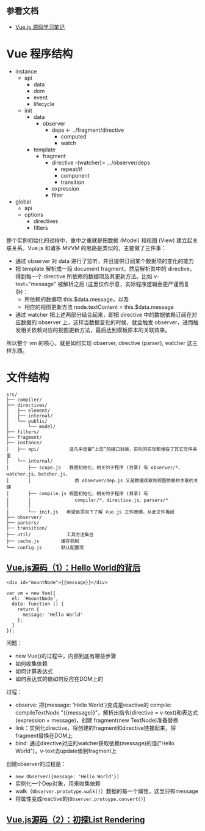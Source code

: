 
## 参看文档

- [Vue.js 源码学习笔记](http://jiongks.name/blog/vue-code-review/)

# Vue 程序结构

- instance
  - api
    - data
    - dom
    - event
    - lifecycle
  - init
    - data
      - observer
        - deps <- ../fragment/directive
          - computed
          - watch
    - template
      - fragment
        - directive -(watcher)> .../observer/deps
          - repeat/if
          - component
          - transition
        - expression
        - filter
- global
  - api
  - options
    - directives
    - filters


整个实例初始化的过程中，重中之重就是把数据 (Model) 和视图 (View) 建立起关联关系。Vue.js 和诸多 MVVM 的思路是类似的，主要做了三件事：

- 通过 observer 对 data 进行了监听，并且提供订阅某个数据项的变化的能力
- 把 template 解析成一段 document fragment，然后解析其中的 directive，得到每一个 directive 所依赖的数据项及其更新方法。比如 v-text="message" 被解析之后 (这里仅作示意，实际程序逻辑会更严谨而复杂)：
  - 所依赖的数据项 this.$data.message，以及
  - 相应的视图更新方法 node.textContent = this.$data.message
- 通过 watcher 把上述两部分结合起来，即把 directive 中的数据依赖订阅在对应数据的 observer 上，这样当数据变化的时候，就会触发 observer，进而触发相关依赖对应的视图更新方法，最后达到模板原本的关联效果。

所以整个 vm 的核心，就是如何实现 observer, directive (parser), watcher 这三样东西。

# 文件结构

```
src/
├── compiler/
├── directives/
│   ├── element/
│   ├── internal/
│   └── public/
│       └── model/
├── filters/
├── fragment/
├── instance/
│   ├── api/           这几乎是最“上层”的接口封装，实际的实现都埋在了其它文件夹里
│   └── internal/
│       ├── scope.js   数据初始化，相关的子程序 (目录) 有 observer/*、watcher.js、batcher.js，
│       │                而 observer/dep.js 又是数据观察和视图依赖相关联的关键
│       ├── compile.js 视图初始化，相关的子程序 (目录) 有
│       │                compiler/*、directive.js、parsers/*
│       │
│       └── init.js   希望自顶向下了解 Vue.js 工作原理，从此文件看起
├── observer/
├── parsers/
├── transition/
├── util/             工具方法集合
├── cache.js        缓存机制
└── config.js       默认配置项
```


## [Vue.js源码（1）：Hello World的背后](https://segmentfault.com/a/1190000006866881)

```vue
<div id="mountNode">{{message}}</div>

var vm = new Vue({
  el: '#mountNode',
  data: function () {
    return {
      message: 'Hello World'
    };
  }
});
```

问题：

- new Vue()的过程中，内部到底有哪些步骤
- 如何收集依赖
- 如何计算表达式
- 如何表达式的值如何反应在DOM上的

过程：

- observe: 把{message: 'Hello World'}变成是reactive的
compile: compileTextNode "{{message}}"，解析出指令(directive = v-text)和表达式(expression = message)，创建 fragment(new TextNode)准备替换
- link：实例化directive，将创建的fragment和directive链接起来，将fragment替换在DOM上
- bind: 通过directive对应的watcher获取依赖(message)的值("Hello World")，v-text去update值到fragment上

创建observer的过程是：

- `new Observer({message: 'Hello World'})`
- 实例化一个Dep对象，用来收集依赖
- walk（`Observer.prototype.walk()`）数据的每一个属性，这里只有message
- 将属性变成reactive的(`Observer.protoype.convert()`)


## [Vue.js源码（2）：初探List Rendering](https://segmentfault.com/a/1190000006938217)
